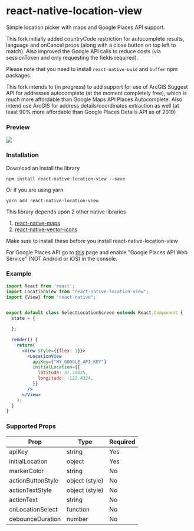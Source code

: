 # react-native-location-view

Simple location picker with maps and Google Places API support.

This fork initially added countryCode restriction for autocomplete results, language and onCancel props (along with a close button on top left to match). Also improved the Google API calls to reduce costs (via sessionToken and only requesting the fields required).

Please note that you need to install `react-native-uuid` and `buffer` npm packages.

This fork intends to (in progress) to add support for use of ArcGIS Suggest API for addresses autocomplete (at the moment completely free), which is much more affordable than Google Maps API Places Autocomplete. Also intend use ArcGIS for address details/coordinates extraction as well (at least 90% more affordable than Google Places Details API as of 2019)

### Preview

![](https://github.com/superapp/react-native-location-view/blob/master/screenrecording/screengrab.gif?raw=true)

### Installation

Download an install the library

```npm install react-native-location-view --save```

Or if you are using yarn

```yarn add react-native-location-view```

This library depends upon 2 other native libraries

1. [react-native-maps](https://github.com/react-community/react-native-maps)
2. [react-native-vector-icons](https://github.com/oblador/react-native-vector-icons)

Make sure to install these before you install react-native-location-view

For Google Places API go to [this](https://developers.google.com/places/documentation/) page and enable "Google Places API Web Service" (NOT Android or iOS) in the console.

### Example

```jsx
import React from 'react';
import LocationView from "react-native-location-view";
import {View} from "react-native";


export default class SelectLocationScreen extends React.Component {
  state = {

  };

  render() {
    return(
      <View style={{flex: 1}}>
        <LocationView
          apiKey={"MY_GOOGLE_API_KEY"}
          initialLocation={{
            latitude: 37.78825,
            longitude: -122.4324,
          }}
        />
      </View>
    );
  }
}
```

### Supported Props

| Prop | Type | Required | 
| ---- | ---- | -------- |
| apiKey | string | Yes |
| initialLocation | object | Yes |
| markerColor | string | No |
| actionButtonStyle | object (style) | No |
| actionTextStyle | object (style) | No
| actionText | string | No |
| onLocationSelect | function | No |
| debounceDuration | number | No |
